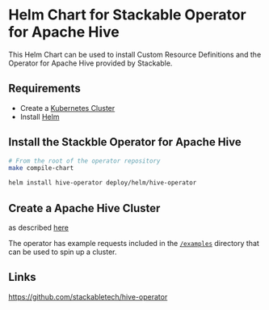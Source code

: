 [//]: # (=============)
[//]: # (This file is automatically generated from the templates in stackabletech/operator-templating)
[//]: # (DON'T MANUALLY EDIT THIS FILE)
[//]: # (=============)

# Helm Chart for Stackable Operator for Apache Hive

This Helm Chart can be used to install Custom Resource Definitions and the Operator for Apache Hive provided by Stackable.


## Requirements

- Create a [Kubernetes Cluster](../Readme.md)
- Install [Helm](https://helm.sh/docs/intro/install/)


## Install the Stackble Operator for Apache Hive

```bash
# From the root of the operator repository
make compile-chart

helm install hive-operator deploy/helm/hive-operator
```




## Create a Apache Hive Cluster

as described [here](https://docs.stackable.tech/hive/index.html)



The operator has example requests included in the [`/examples`](https://github.com/stackabletech/hive/operator/tree/main/examples) directory that can be used to spin up a cluster.


## Links

https://github.com/stackabletech/hive-operator


